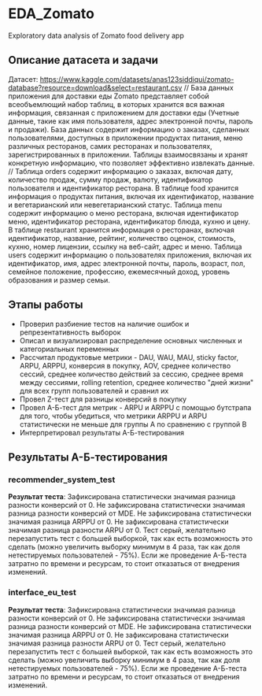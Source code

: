 # EDA_Zomato
Exploratory data analysis of Zomato food delivery app

## Описание датасета и задачи
Датасет: https://www.kaggle.com/datasets/anas123siddiqui/zomato-database?resource=download&select=restaurant.csv
//
База данных приложения для доставки еды Zomato представляет собой всеобъемлющий набор таблиц, в которых хранится вся важная информация, связанная с приложением для доставки еды (Учетные данные, такие как имя пользователя, адрес электронной почты, пароль и продажи). База данных содержит информацию о заказах, сделанных пользователями, доступных в приложении продуктах питания, меню различных ресторанов, самих ресторанах и пользователях, зарегистрированных в приложении. Таблицы взаимосвязаны и хранят конкретную информацию, что позволяет эффективно извлекать данные. 
//
Таблица orders содержит информацию о заказах, включая дату, количество продаж, сумму продаж, валюту, идентификатор пользователя и идентификатор ресторана. 
В таблице food хранится информация о продуктах питания, включая их идентификатор, название и вегетарианский или невегетарианский статус. Таблица menu содержит информацию о меню ресторана, включая идентификатор меню, идентификатор ресторана, идентификатор блюда, кухню и цену. В таблице restaurant хранится информация о ресторанах, включая идентификатор, название, рейтинг, количество оценок, стоимость, кухню, номер лицензии, ссылку на веб-сайт, адрес и меню. 
Таблица users содержит информацию о пользователях приложения, включая их идентификатор, имя, адрес электронной почты, пароль, возраст, пол, семейное положение, профессию, ежемесячный доход, уровень образования и размер семьи.
## Этапы работы
- Проверил разбиение тестов на наличие ошибок и репрезентативность выборок
- Описал и визуализировал распределение основных численных и категориальных переменных
- Рассчитал продуктовые метрики - DAU, WAU, MAU, sticky factor, ARPU, ARPPU, конверсия в покупку, AOV, среднее количество сессий, среднее количество действий за сессию, среднее время между сессиями, rolling retention, среднее количество "дней жизни" для всех групп пользователей и сравнил их
- Провел Z-тест для разницы конверсий в покупку
- Провел А-Б-тест для  метрик - ARPU и ARPPU с помощью бутстрапа для того, чтобы убедиться, что метрики ARPPU и ARPU статистически не меньше для группы A по сравнению с группой B
- Интерпретировал результаты А-Б-тестирования
  
## Результаты А-Б-тестирования
### recommender_system_test
**Результат теста**: Зафиксирована статистически значимая разница разности конверсий от 0. Не зафиксирована статистически значимая разница разности конверсий от MDE. Не зафиксирована статистически значимая разница ARPPU от 0. Не зафиксирована статистически значимая разница разности ARPU от 0. Тест серый, желательно перезапустить тест с большей выборкой, так как есть возможность это сделать (можно увеличить выборку минимум в 4 раза, так как доля нетестируемых пользователей - 75%). Если же проведение А-Б-теста затратно по времени и ресурсам, то стоит отказаться от внедрения изменений.
### interface_eu_test
**Результат теста**: Зафиксирована статистически значимая разница разности конверсий от 0. Не зафиксирована статистически значимая разница разности конверсий от MDE. Не зафиксирована статистически значимая разница ARPPU от 0. Не зафиксирована статистически значимая разница разности ARPU от 0. Тест серый, желательно перезапустить тест с большей выборкой, так как есть возможность это сделать (можно увеличить выборку минимум в 4 раза, так как доля нетестируемых пользователей - 75%). Если же проведение А-Б-теста затратно по времени и ресурсам, то стоит отказаться от внедрения изменений.




